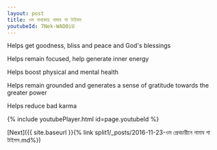 ```yaml
---
layout: post
title: ওম নাথাকায় নামায গা টাইমস
youtubeId: 7Nek-WAD0iU
---
```

 
 
Helps get goodness, bliss and peace and God's blessings
 
Helps remain focused, help generate inner energy 
 
Helps boost physical and mental health 
 
Helps remain grounded and generates a sense of gratitude towards the greater power 
 
Helps reduce bad karma
 
 
 
 


{% include youtubePlayer.html id=page.youtubeId %}
 
[Next]({{ site.baseurl }}{% link  split1/_posts/2016-11-23-ওম প্রেথচারীনে নামায গা টাইমস.md%})
 
